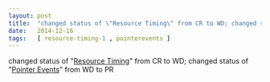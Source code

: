 ```yaml
---
layout: post
title:  "changed status of \"Resource Timing\" from CR to WD; changed status of \"Pointer Events\" from WD to PR"
date:   2014-12-16
tags:   [ resource-timing-1 , pointerevents ]
---
```


changed status of "[Resource Timing](/spec/resource-timing-1)" from CR to WD; changed status of "[Pointer Events](/spec/pointerevents)" from WD to PR

